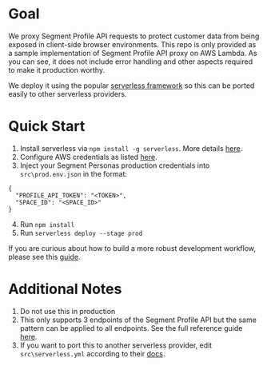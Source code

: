 # Goal
We proxy Segment Profile API requests to protect customer data from being exposed in client-side browser environments. This repo is only provided as a sample implementation of Segment Profile API proxy on AWS Lambda. As you can see, it does not include error handling and other aspects required to make it production worthy. 

We deploy it using the popular [serverless framework](https://www.serverless.com/) so this can be ported easily to other serverless providers. 

# Quick Start

1. Install serverless via `npm install -g serverless`. More details [here](https://www.serverless.com/framework/docs/providers/aws/guide/quick-start/).
2. Configure AWS credentials as listed [here](https://www.serverless.com/framework/docs/providers/aws/guide/credentials/).
3. Inject your Segment Personas production credentials into `src\prod.env.json` in the format:
```
{
  "PROFILE_API_TOKEN": "<TOKEN>",
  "SPACE_ID": "<SPACE_ID>"
}
```
4. Run `npm install`
5. Run `serverless deploy --stage prod`

If you are curious about how to build a more robust development workflow, please see this [guide](https://www.serverless.com/framework/docs/providers/aws/guide/workflow/). 

# Additional Notes

1. Do not use this in production
2. This only supports 3 endpoints of the Segment Profile API but the same pattern can be applied to all endpoints. See the full reference guide [here](https://segment.com/docs/personas/profile-api/).
3. If you want to port this to another serverless provider, edit `src\serverless.yml` according to their [docs](https://www.serverless.com/framework/docs/providers/).
